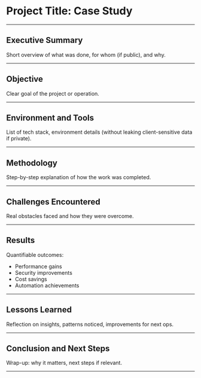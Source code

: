 # Project Title: Case Study

---

## Executive Summary

Short overview of what was done, for whom (if public), and why.

---

## Objective

Clear goal of the project or operation.

---

## Environment and Tools

List of tech stack, environment details (without leaking client-sensitive data if private).

---

## Methodology

Step-by-step explanation of how the work was completed.

---

## Challenges Encountered

Real obstacles faced and how they were overcome.

---

## Results

Quantifiable outcomes:
- Performance gains
- Security improvements
- Cost savings
- Automation achievements

---

## Lessons Learned

Reflection on insights, patterns noticed, improvements for next ops.

---

## Conclusion and Next Steps

Wrap-up: why it matters, next steps if relevant.

---
